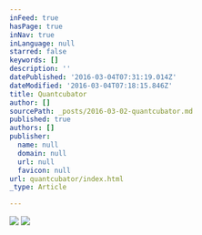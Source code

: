 ```yaml
---
inFeed: true
hasPage: true
inNav: true
inLanguage: null
starred: false
keywords: []
description: ''
datePublished: '2016-03-04T07:31:19.014Z'
dateModified: '2016-03-04T07:18:15.846Z'
title: Quantcubator
author: []
sourcePath: _posts/2016-03-02-quantcubator.md
published: true
authors: []
publisher:
  name: null
  domain: null
  url: null
  favicon: null
url: quantcubator/index.html
_type: Article

---
```

![](https://the-grid-user-content.s3-us-west-2.amazonaws.com/3ab05ae2-0309-437b-9651-2fad88fcfdfd.jpg)
![](https://the-grid-user-content.s3-us-west-2.amazonaws.com/8f7df682-6e99-40a5-b52d-63b18b6f0973.png)